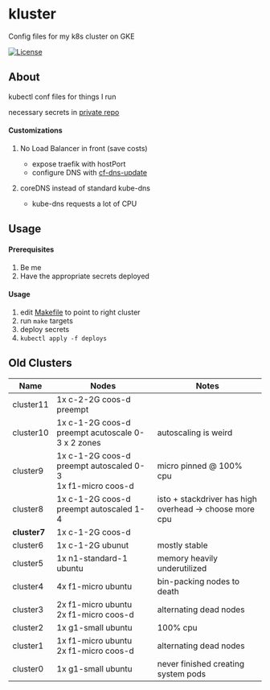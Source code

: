 # kluster

Config files for my k8s cluster on GKE

[![License](https://img.shields.io/github/license/seankhliao/kluster.svg?style=for-the-badge&maxAge=31536000)](LICENSE)

## About

kubectl conf files for things I run

necessary secrets in [private repo](https://github.com/seankhliao/kluster-secrets)

#### Customizations

1. No Load Balancer in front (save costs)

   - expose traefik with hostPort
   - configure DNS with [cf-dns-update](https://github.com/seankhliao/cf-dns-update)

2. coreDNS instead of standard kube-dns
   - kube-dns requests a lot of CPU

## Usage

#### Prerequisites

1. Be me
2. Have the appropriate secrets deployed

#### Usage

1. edit [Makefile](Makefile) to point to right cluster
2. run `make` targets
3. deploy secrets
4. `kubectl apply -f deploys`

## Old Clusters

| Name         | Nodes                                                           | Notes                                                   |
| ------------ | --------------------------------------------------------------- | ------------------------------------------------------- |
| cluster11    | 1x c-2-2G coos-d preempt                                        |
| cluster10    | 1x c-1-2G coos-d preempt acutoscale 0-3 x 2 zones               | autoscaling is weird                                    |
| cluster9     | 1x c-1-2G coos-d preempt autoscaled 0-3 <br> 1x f1-micro coos-d | micro pinned @ 100% cpu                                 |
| cluster8     | 1x c-1-2G coos-d preempt autoscaled 1-4                         | isto + stackdriver has high overhead -> choose more cpu |
| **cluster7** | 1x c-1-2G coos-d                                                |                                                         |
| cluster6     | 1x c-1-2G ubunut                                                | mostly stable                                           |
| cluster5     | 1x n1-standard-1 ubuntu                                         | memory heavily underutilized                            |
| cluster4     | 4x f1-micro ubuntu                                              | bin-packing nodes to death                              |
| cluster3     | 2x f1-micro ubuntu <br /> 2x f1-micro coos-d                    | alternating dead nodes                                  |
| cluster2     | 1x g1-small ubuntu                                              | 100% cpu                                                |
| cluster1     | 1x f1-micro ubuntu <br /> 2x f1-micro coos-d                    | alternating dead nodes                                  |
| cluster0     | 1x g1-small ubuntu                                              | never finished creating system pods                     |
